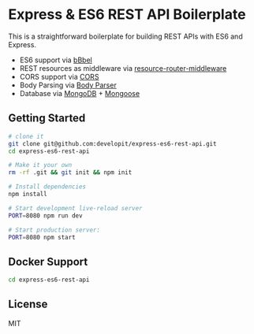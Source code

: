 Express & ES6 REST API Boilerplate
==================================

This is a straightforward boilerplate for building REST APIs with ES6 and Express.

- ES6 support via [bBbel](https://babeljs.io)
- REST resources as middleware via [resource-router-middleware](https://github.com/developit/resource-router-middleware)
- CORS support via [CORS](https://github.com/troygoode/node-cors)
- Body Parsing via [Body Parser](https://github.com/expressjs/body-parser)
- Database via [MongoDB](https://www.mongodb.com/) + [Mongoose](https://github.com/Automattic/mongoose)



Getting Started
---------------

```sh
# clone it
git clone git@github.com:developit/express-es6-rest-api.git
cd express-es6-rest-api

# Make it your own
rm -rf .git && git init && npm init

# Install dependencies
npm install

# Start development live-reload server
PORT=8080 npm run dev

# Start production server:
PORT=8080 npm start
```
Docker Support
------
```sh
cd express-es6-rest-api


```

License
-------

MIT
